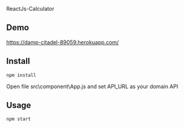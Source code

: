 ReactJs-Calculator

Demo
---
https://damp-citadel-89059.herokuapp.com/


Install
---

`npm install`

Open file src\component\App.js and set API_URL as your domain API

Usage
---

`npm start`
